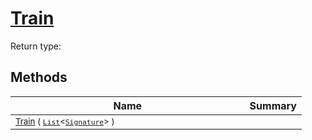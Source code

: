 # [Train](./WeightedClassifier-100663870.md)


Return type:
## Methods

| Name | Summary | 
| --- | --- | 
| <sub>[Train](./WeightedClassifier-100663870.md) ( [`List`](https://docs.microsoft.com/en-us/dotnet/api/System.Collections.Generic.List-1)\<[`Signature`](./../../../Signature.md)> )</sub><img width=200/>| <sub></sub>| <br>


